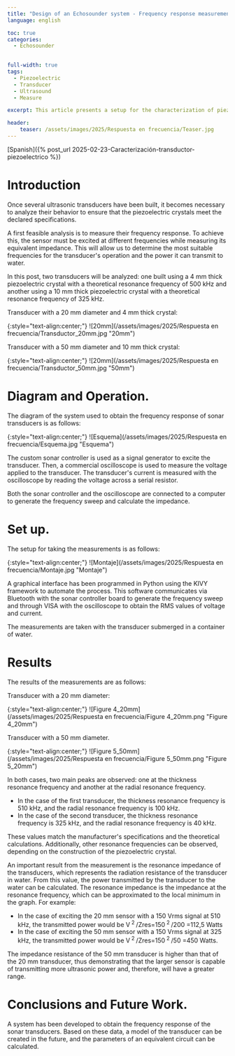 ```yaml
---
title: "Design of an Echosounder system - Frequency response measurement of a piezoelectric transducer"
language: english

toc: true
categories: 
  - Echosounder  

  
full-width: true
tags:
  - Piezoelectric
  - Transducer
  - Ultrasound 
  - Measure

excerpt: This article presents a setup for the characterization of piezoelectric transducers, measuring their frequency response using the designed custom sonar controller. The system will determine the most suitable frequencies for the transducer's operation and the ultrasonic power it can transmit to water.

header:
    teaser: /assets/images/2025/Respuesta en frecuencia/Teaser.jpg
---
```


[Spanish]({% post_url 2025-02-23-Caracterización-transductor-piezoelectrico %})

# Introduction
Once several ultrasonic transducers have been built, it becomes necessary to analyze their behavior to ensure that the piezoelectric crystals meet the declared specifications.

A first feasible analysis is to measure their frequency response. To achieve this, the sensor must be excited at different frequencies while measuring its equivalent impedance. This will allow us to determine the most suitable frequencies for the transducer's operation and the power it can transmit to water.

In this post, two transducers will be analyzed: one built using a 4 mm thick piezoelectric crystal with a theoretical resonance frequency of 500 kHz and another using a 10 mm thick piezoelectric crystal with a theoretical resonance frequency of 325 kHz.

Transducer with a 20 mm diameter and 4 mm thick crystal:

{:style="text-align:center;"}
![20mm](/assets/images/2025/Respuesta en frecuencia/Transductor_20mm.jpg "20mm") 

Transducer with a 50 mm diameter and 10 mm thick crystal:

{:style="text-align:center;"}
![20mm](/assets/images/2025/Respuesta en frecuencia/Transductor_50mm.jpg "50mm") 
 
# Diagram and Operation.
The diagram of the system used to obtain the frequency response of sonar transducers is as follows:

{:style="text-align:center;"}
![Esquema](/assets/images/2025/Respuesta en frecuencia/Esquema.jpg "Esquema") 

The custom sonar controller is used as a signal generator to excite the transducer. Then, a commercial oscilloscope is used to measure the voltage applied to the transducer. The transducer's current is measured with the oscilloscope by reading the voltage across a serial resistor.

Both the sonar controller and the oscilloscope are connected to a computer to generate the frequency sweep and calculate the impedance.

# Set up.
The setup for taking the measurements is as follows:

{:style="text-align:center;"}
![Montaje](/assets/images/2025/Respuesta en frecuencia/Montaje.jpg "Montaje") 

A graphical interface has been programmed in Python using the KIVY framework to automate the process. This software communicates via Bluetooth with the sonar controller board to generate the frequency sweep and through VISA with the oscilloscope to obtain the RMS values of voltage and current.

The measurements are taken with the transducer submerged in a container of water.


# Results
The results of the measurements are as follows:

Transducer with a 20 mm diameter:

{:style="text-align:center;"}
![Figure 4_20mm](/assets/images/2025/Respuesta en frecuencia/Figure 4_20mm.png "Figure 4_20mm") 

Transducer with a 50 mm diameter.

{:style="text-align:center;"}
![Figure 5_50mm](/assets/images/2025/Respuesta en frecuencia/Figure 5_50mm.png "Figure 5_20mm") 

In both cases, two main peaks are observed: one at the thickness resonance frequency and another at the radial resonance frequency.

- In the case of the first transducer, the thickness resonance frequency is 510 kHz, and the radial resonance frequency is 100 kHz.
- In the case of the second transducer, the thickness resonance frequency is 325 kHz, and the radial resonance frequency is 40 kHz.

These values match the manufacturer's specifications and the theoretical calculations. Additionally, other resonance frequencies can be observed, depending on the construction of the piezoelectric crystal.

An important result from the measurement is the resonance impedance of the transducers, which represents the radiation resistance of the transducer in water. From this value, the power transmitted by the transducer to the water can be calculated. The resonance impedance is the impedance at the resonance frequency, which can be approximated to the local minimum in the graph.
For example:

- In the case of exciting the 20 mm sensor with a 150 Vrms signal at 510 kHz, the transmitted power would be V<sup> 2 </sup>/Zres=150<sup> 2 </sup>/200 =112,5 Watts
- In the case of exciting the 50 mm sensor with a 150 Vrms signal at 325 kHz, the transmitted power would be V<sup> 2 </sup>/Zres=150<sup> 2 </sup>/50 =450 Watts.

The impedance resistance of the 50 mm transducer is higher than that of the 20 mm transducer, thus demonstrating that the larger sensor is capable of transmitting more ultrasonic power and, therefore, will have a greater range.

# Conclusions and Future Work.

A system has been developed to obtain the frequency response of the sonar transducers. Based on these data, a model of the transducer can be created in the future, and the parameters of an equivalent circuit can be calculated.


